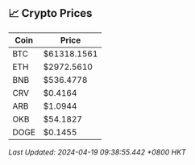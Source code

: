 ## 📈 Crypto Prices

| Coin | Price |
| ---- | ----- |
| BTC | $61318.1561 |
| ETH | $2972.5610 |
| BNB | $536.4778 |
| CRV | $0.4164 |
| ARB | $1.0944 |
| OKB | $54.1827 |
| DOGE | $0.1455 |

_Last Updated: 2024-04-19 09:38:55.442 +0800 HKT_
